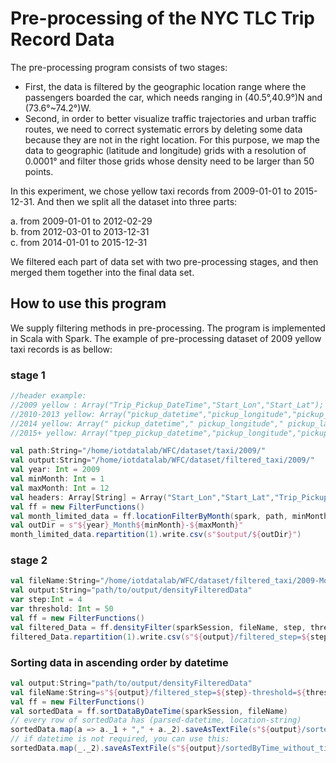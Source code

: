 # Pre-processing of the NYC TLC Trip Record Data

The pre-processing program consists of two stages:     
- First, the data is filtered by the geographic location range where the passengers boarded the car, 
which needs ranging in (40.5°,40.9°)N and (73.6°~74.2°)W. 
- Second, in order to better visualize traffic trajectories and urban traffic routes, 
we need to correct systematic errors by deleting some data because they are not in the right location. 
For this purpose, we map the data to geographic (latitude and longitude) grids with a resolution of 0.0001° 
and filter those grids whose density need to be larger than 50 points. 

In this experiment, we chose yellow taxi records from 2009-01-01 to 2015-12-31.
And then we split all the dataset into three parts:     

a. from 2009-01-01 to 2012-02-29    
b. from 2012-03-01 to 2013-12-31    
c. from 2014-01-01 to 2015-12-31       

We filtered each part of data set with two pre-processing stages, and then merged them together into the final data set.

## How to use this program
We supply filtering methods in pre-processing. The program is implemented in Scala with Spark.
The example of pre-processing dataset of 2009 yellow taxi records is as bellow:
### stage 1
```scala
//header example:
//2009 yellow : Array("Trip_Pickup_DateTime","Start_Lon","Start_Lat");
//2010-2013 yellow: Array("pickup_datetime","pickup_longitude","pickup_latitude");
//2014 yellow: Array(" pickup_datetime"," pickup_longitude"," pickup_latitude");
//2015+ yellow: Array("tpep_pickup_datetime","pickup_longitude","pickup_latitude");

val path:String="/home/iotdatalab/WFC/dataset/taxi/2009/"
val output:String="/home/iotdatalab/WFC/dataset/filtered_taxi/2009/"
val year: Int = 2009
val minMonth: Int = 1
val maxMonth: Int = 12
val headers: Array[String] = Array("Start_Lon","Start_Lat","Trip_Pickup_DateTime")
val ff = new FilterFunctions()
val month_limited_data = ff.locationFilterByMonth(spark, path, minMonth, maxMonth, headers)
val outDir = s"${year}_Month${minMonth}-${maxMonth}"
month_limited_data.repartition(1).write.csv(s"$output/${outDir}")

```
### stage 2
```scala
val fileName:String="/home/iotdatalab/WFC/dataset/filtered_taxi/2009-Month1-12/part-00000"
val output:String="path/to/output/densityFilteredData"
var step:Int = 4
var threshold: Int = 50
val ff = new FilterFunctions()
val filtered_Data = ff.densityFilter(sparkSession, fileName, step, threshold)
filtered_Data.repartition(1).write.csv(s"${output}/filtered_step=${step}-threshold=${threshold}/")
```

### Sorting data in ascending order by datetime

```scala
val output:String="path/to/output/densityFilteredData"
val fileName:String=s"${output}/filtered_step=${step}-threshold=${threshold}/part-00000"
val ff = new FilterFunctions()
val sortedData = ff.sortDataByDateTime(sparkSession, fileName)
// every row of sortedData has (parsed-datetime, location-string)
sortedData.map(a => a._1 + "," + a._2).saveAsTextFile(s"${output}/sortedByTime_with_time/")
// if datetime is not required, you can use this:
sortedData.map(_._2).saveAsTextFile(s"${output}/sortedByTime_without_time")
```
